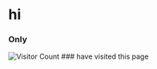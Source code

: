# hi
<!-- Visitor Counter --->
### Only
![Visitor Count](https://profile-counter.glitch.me/boredsherbet/count.svg) ### have visited this page
